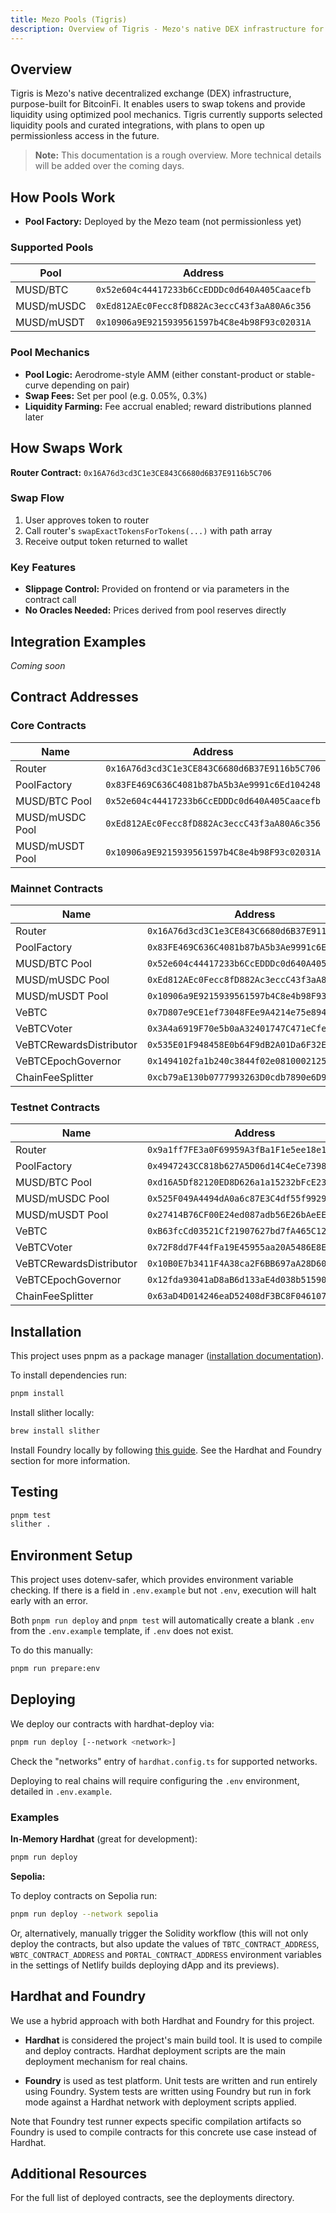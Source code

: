 ```yaml
---
title: Mezo Pools (Tigris)
description: Overview of Tigris - Mezo's native DEX infrastructure for swaps and liquidity pools
---
```


## Overview

Tigris is Mezo's native decentralized exchange (DEX) infrastructure, purpose-built for BitcoinFi. It enables users to swap tokens and provide liquidity using optimized pool mechanics. Tigris currently supports selected liquidity pools and curated integrations, with plans to open up permissionless access in the future.

> **Note:** This documentation is a rough overview. More technical details will be added over the coming days.

## How Pools Work

- **Pool Factory:** Deployed by the Mezo team (not permissionless yet)

### Supported Pools

| Pool | Address |
|------|---------|
| MUSD/BTC | `0x52e604c44417233b6CcEDDDc0d640A405Caacefb` |
| MUSD/mUSDC | `0xEd812AEc0Fecc8fD882Ac3eccC43f3aA80A6c356` |
| MUSD/mUSDT | `0x10906a9E9215939561597b4C8e4b98F93c02031A` |

### Pool Mechanics

- **Pool Logic:** Aerodrome-style AMM (either constant-product or stable-curve depending on pair)
- **Swap Fees:** Set per pool (e.g. 0.05%, 0.3%)
- **Liquidity Farming:** Fee accrual enabled; reward distributions planned later

## How Swaps Work

**Router Contract:** `0x16A76d3cd3C1e3CE843C6680d6B37E9116b5C706`

### Swap Flow

1. User approves token to router
2. Call router's `swapExactTokensForTokens(...)` with path array
3. Receive output token returned to wallet

### Key Features

- **Slippage Control:** Provided on frontend or via parameters in the contract call
- **No Oracles Needed:** Prices derived from pool reserves directly

## Integration Examples

_Coming soon_

## Contract Addresses

### Core Contracts

| Name | Address |
|------|---------|
| Router | `0x16A76d3cd3C1e3CE843C6680d6B37E9116b5C706` |
| PoolFactory | `0x83FE469C636C4081b87bA5b3Ae9991c6Ed104248` |
| MUSD/BTC Pool | `0x52e604c44417233b6CcEDDDc0d640A405Caacefb` |
| MUSD/mUSDC Pool | `0xEd812AEc0Fecc8fD882Ac3eccC43f3aA80A6c356` |
| MUSD/mUSDT Pool | `0x10906a9E9215939561597b4C8e4b98F93c02031A` |

### Mainnet Contracts

| Name | Address |
|------|---------|
| Router | `0x16A76d3cd3C1e3CE843C6680d6B37E9116b5C706` |
| PoolFactory | `0x83FE469C636C4081b87bA5b3Ae9991c6Ed104248` |
| MUSD/BTC Pool | `0x52e604c44417233b6CcEDDDc0d640A405Caacefb` |
| MUSD/mUSDC Pool | `0xEd812AEc0Fecc8fD882Ac3eccC43f3aA80A6c356` |
| MUSD/mUSDT Pool | `0x10906a9E9215939561597b4C8e4b98F93c02031A` |
| VeBTC | `0x7D807e9CE1ef73048FEe9A4214e75e894ea25914` |
| VeBTCVoter | `0x3A4a6919F70e5b0aA32401747C471eCfe2322C1b` |
| VeBTCRewardsDistributor | `0x535E01F948458E0b64F9dB2A01Da6F32E240140f` |
| VeBTCEpochGovernor | `0x1494102fa1b240c3844f02e0810002125fb5F054` |
| ChainFeeSplitter | `0xcb79aE130b0777993263D0cdb7890e6D9baBE117` |

### Testnet Contracts

| Name | Address |
|------|---------|
| Router | `0x9a1ff7FE3a0F69959A3fBa1F1e5ee18e1A9CD7E9` |
| PoolFactory | `0x4947243CC818b627A5D06d14C4eCe7398A23Ce1A` |
| MUSD/BTC Pool | `0xd16A5Df82120ED8D626a1a15232bFcE2366d6AA9` |
| MUSD/mUSDC Pool | `0x525F049A4494dA0a6c87E3C4df55f9929765Dc3e` |
| MUSD/mUSDT Pool | `0x27414B76CF00E24ed087adb56E26bAeEEe93494e` |
| VeBTC | `0xB63fcCd03521Cf21907627bd7fA465C129479231` |
| VeBTCVoter | `0x72F8dd7F44fFa19E45955aa20A5486E8EB255738` |
| VeBTCRewardsDistributor | `0x10B0E7b3411F4A38ca2F6BB697aA28D607924729` |
| VeBTCEpochGovernor | `0x12fda93041aD8aB6d133aE4d038b5159033d937a` |
| ChainFeeSplitter | `0x63aD4D014246eaD52408dF3BC8F046107cbf6065` |

## Installation

This project uses pnpm as a package manager ([installation documentation](https://pnpm.io/installation)).

To install dependencies run:

```bash
pnpm install
```

Install slither locally:

```bash
brew install slither
```

Install Foundry locally by following [this guide](https://book.getfoundry.sh/getting-started/installation). See the Hardhat and Foundry section for more information.

## Testing

```bash
pnpm test
slither .
```

## Environment Setup

This project uses dotenv-safer, which provides environment variable checking. If there is a field in `.env.example` but not `.env`, execution will halt early with an error.

Both `pnpm run deploy` and `pnpm test` will automatically create a blank `.env` from the `.env.example` template, if `.env` does not exist.

To do this manually:

```bash
pnpm run prepare:env
```

## Deploying

We deploy our contracts with hardhat-deploy via:

```bash
pnpm run deploy [--network <network>]
```

Check the "networks" entry of `hardhat.config.ts` for supported networks.

Deploying to real chains will require configuring the `.env` environment, detailed in `.env.example`.

### Examples

**In-Memory Hardhat** (great for development):

```bash
pnpm run deploy
```

**Sepolia:**

To deploy contracts on Sepolia run:

```bash
pnpm run deploy --network sepolia
```

Or, alternatively, manually trigger the Solidity workflow (this will not only deploy the contracts, but also update the values of `TBTC_CONTRACT_ADDRESS`, `WBTC_CONTRACT_ADDRESS` and `PORTAL_CONTRACT_ADDRESS` environment variables in the settings of Netlify builds deploying dApp and its previews).

## Hardhat and Foundry

We use a hybrid approach with both Hardhat and Foundry for this project.

- **Hardhat** is considered the project's main build tool. It is used to compile and deploy contracts. Hardhat deployment scripts are the main deployment mechanism for real chains.

- **Foundry** is used as test platform. Unit tests are written and run entirely using Foundry. System tests are written using Foundry but run in fork mode against a Hardhat network with deployment scripts applied.

Note that Foundry test runner expects specific compilation artifacts so Foundry is used to compile contracts for this concrete use case instead of Hardhat.

## Additional Resources

For the full list of deployed contracts, see the deployments directory.
